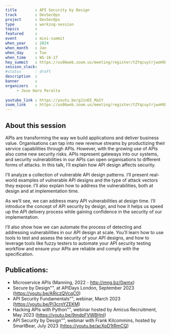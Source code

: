 ```yaml
---
title        : API Security by Design
track        : DevSecOps
project      : DevSecOps
type         : working-session
topics       :
featured     :
event        : mini-summit
when_year    : 2024
when_month   : Jan
when_day     : Tue
when_time    : WS-16-17
hey_summit   : https://us06web.zoom.us/meeting/register/tZYqcuytrjwoH9X686cSTYifeQMjG4h3nPUP
session_slack:
#status      : draft
description  :
banner       : 
organizers   :
     - Jose Haro Peralta
     
youtube_link : https://youtu.be/gJinDI_Ma1Y
zoom_link    : https://us06web.zoom.us/meeting/register/tZYqcuytrjwoH9X686cSTYifeQMjG4h3nPUP
---
```


## About this session
APIs are transforming the way we build applications and deliver business value. Organisations can tap into new revenue streams by productizing their service capabilities through APIs. However, with the growing use of APIs also come new security risks. APIs represent gateways into our systems, and security vulnerabilities in our APIs can open organisations to different forms of attacks. In this talk, I’ll explain how API design affects security.

I’ll analyze a collection of vulnerable API design patterns. I’ll present real-world examples of vulnerable API designs and the type of attack vectors they expose. I’ll also explain how to address the vulnerabilities, both at design and at implementation time.

As we’ll see, we can address many API vulnerabilities at design time. I’ll introduce the concept of API security by design, and how it helps us speed up the API delivery process while gaining confidence in the security of our implementation.

I’ll also show how we can automate the process of detecting and addressing vulnerabilities in our API design at scale. You’ll learn how to use tools to test and assess the security of your API designs, and how to leverage tools like fuzzy testers to automate your API security testing workflow and ensure your APIs are reliable and comply with the specification.

## Publications:
- Microservice APIs (Manning, 2022 - http://mng.bz/0wmx) 
- Secure by Design"", at APIDays London, September 2023 (https://youtu.be/ARiczQVcqC0)
- API Security Fundamentals"", webinar, March 2023 (https://youtu.be/Pj3crnYZEKM)
- Hacking APIs with Python"", webinar hosted by Amicus Recruitment, May 2023 (https://youtu.be/9mdpFVWBHnI)
- API Security by Design"", webinar with Frank Kilcommins, hosted by SmartBear, July 2023 (https://youtu.be/acXpD1tRmCQ)
